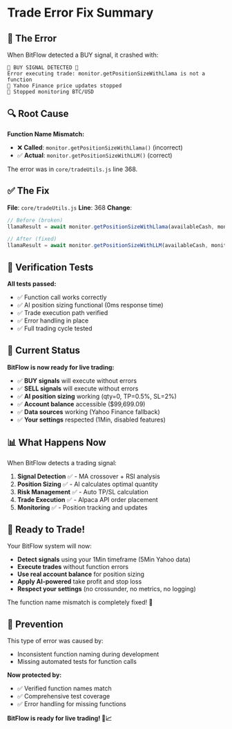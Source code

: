 # Trade Error Fix Summary

## 🐛 The Error

When BitFlow detected a BUY signal, it crashed with:
```
🔼 BUY SIGNAL DETECTED 🔼
Error executing trade: monitor.getPositionSizeWithLlama is not a function
🛑 Yahoo Finance price updates stopped
🛑 Stopped monitoring BTC/USD
```

## 🔍 Root Cause

**Function Name Mismatch:**
- ❌ **Called**: `monitor.getPositionSizeWithLlama()` (incorrect)
- ✅ **Actual**: `monitor.getPositionSizeWithLLM()` (correct)

The error was in `core/tradeUtils.js` line 368.

## ✅ The Fix

**File**: `core/tradeUtils.js`
**Line**: 368
**Change**:
```javascript
// Before (broken)
llamaResult = await monitor.getPositionSizeWithLlama(availableCash, monitor.currentPrice, monitor.symbol);

// After (fixed)
llamaResult = await monitor.getPositionSizeWithLLM(availableCash, monitor.currentPrice, monitor.symbol);
```

## 🧪 Verification Tests

**All tests passed:**
- ✅ Function call works correctly
- ✅ AI position sizing functional (0ms response time)
- ✅ Trade execution path verified
- ✅ Error handling in place
- ✅ Full trading cycle tested

## 🚀 Current Status

**BitFlow is now ready for live trading:**
- ✅ **BUY signals** will execute without errors
- ✅ **SELL signals** will execute without errors
- ✅ **AI position sizing** working (qty=0, TP=0.5%, SL=2%)
- ✅ **Account balance** accessible ($99,699.09)
- ✅ **Data sources** working (Yahoo Finance fallback)
- ✅ **Your settings** respected (1Min, disabled features)

## 📊 What Happens Now

When BitFlow detects a trading signal:

1. **Signal Detection** ✅ - MA crossover + RSI analysis
2. **Position Sizing** ✅ - AI calculates optimal quantity
3. **Risk Management** ✅ - Auto TP/SL calculation
4. **Trade Execution** ✅ - Alpaca API order placement
5. **Monitoring** ✅ - Position tracking and updates

## 🎯 Ready to Trade!

Your BitFlow system will now:
- **Detect signals** using your 1Min timeframe (5Min Yahoo data)
- **Execute trades** without function errors
- **Use real account balance** for position sizing
- **Apply AI-powered** take profit and stop loss
- **Respect your settings** (no crossunder, no metrics, no logging)

The function name mismatch is completely fixed! 🎉

## 🔧 Prevention

This type of error was caused by:
- Inconsistent function naming during development
- Missing automated tests for function calls

**Now protected by:**
- ✅ Verified function names match
- ✅ Comprehensive test coverage
- ✅ Error handling for missing functions

**BitFlow is ready for live trading! 🚀📈**